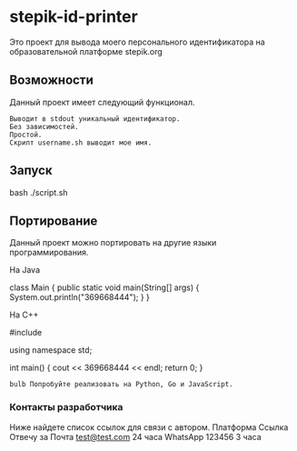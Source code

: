 # stepik-id-printer

Это проект для вывода моего персонального идентификатора на образовательной платформе stepik.org

## Возможности

Данный проект имеет следующий функционал.

    Выводит в stdout уникальный идентификатор.
    Без зависимостей.
    Простой.
    Скрипт username.sh выводит мое имя.

## Запуск

bash ./script.sh

## Портирование

Данный проект можно портировать на другие языки программирования.

На Java

class Main {
	public static void main(String[] args) {
		System.out.println("369668444");
	}
}

На C++

#include <iostream>

using namespace std;

int main() {
	cout << 369668444 << endl;
	return 0;
}

    bulb Попробуйте реализовать на Python, Go и JavaScript.

### Контакты разработчика

Ниже найдете список ссылок для связи с автором.
Платформа 	Ссылка 	Отвечу за
Почта 	test@test.com 	24 часа
WhatsApp 	123456 	3 часа